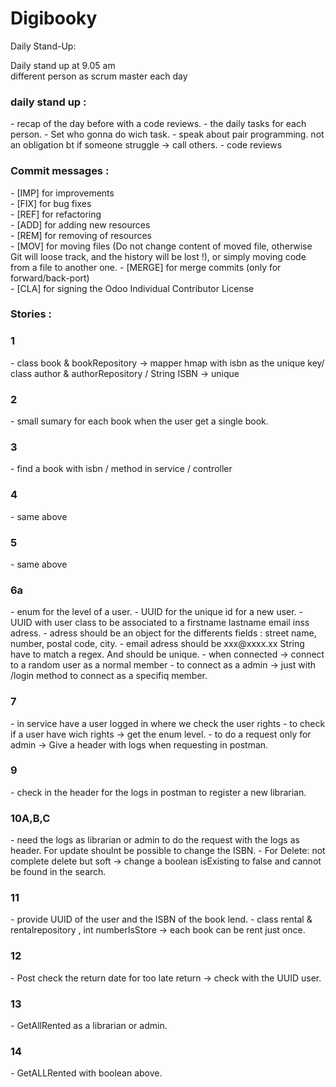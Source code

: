 # Digibooky

Daily Stand-Up:

Daily stand up at 9.05 am <br>
different person as scrum master each day  <br>
<h3>daily stand up : </h3>
- recap of the day before with a code reviews.
- the daily tasks for each person.
- Set who gonna do wich task.
- speak about pair programming. not an obligation bt if someone struggle -> call others.
- code reviews

<h3>Commit messages :</h3>
- [IMP] for improvements <br>
- [FIX] for bug fixes<br>
- [REF] for refactoring<br>
- [ADD] for adding new resources<br>
- [REM] for removing of resources<br>
- [MOV] for moving files (Do not change content of moved
  file, otherwise Git will loose track, and the
  history will be lost !), or simply moving code from
  a file to another one.
- [MERGE] for merge commits (only for forward/back-port)<br>
- [CLA] for signing the Odoo Individual Contributor License


<h3>Stories :</h3>

<h3> 1</h3>
- class book & bookRepository  -> mapper hmap with isbn as the unique key/ class author & authorRepository / String ISBN -> unique
<h3>2 </h3>
- small sumary for each book when the user get a single book.
<h3>3</h3>
- find a book with isbn / method in service / controller
<h3>4</h3>
- same above
<h3>5</h3>
- same above
<h3>6a</h3>
- enum for the level of a user.
- UUID for the unique id for a new user.
- UUID with user class to be associated to a firstname lastname email inss adress.
- adress should be an object for the differents fields : street name, number, postal code, city.
- email adress should be xxx@xxxx.xx  String have to match a regex. And should be unique.
- when connected -> connect to a random user as a normal member
- to connect as a admin -> just with /login method to connect as a specifiq member.
<h3>7 </h3>
- in service have a user logged in where we check the user rights
- to check if a user have wich rights -> get the enum level.
- to do a request only for admin -> Give a header with logs when requesting in postman.
<h3>9</h3>
- check in the header for the logs in postman to register a new librarian.
<h3>10A,B,C </h3>
- need the logs as librarian or admin to do the request with the logs as header. For update shoulnt be possible to change the ISBN.
- For Delete: not complete delete but soft -> change a boolean isExisting to false and cannot be found in the search.
<h3>11</h3>
- provide UUID of the user and the ISBN of the book lend.
- class rental & rentalrepository , int numberIsStore -> each book can be rent just once.
<h3>12</h3> 
- Post check the return date for too late return -> check with the UUID user.
<h3>13</h3>
- GetAllRented as a librarian or admin.
<h3>14</h3>
- GetALLRented with boolean above.